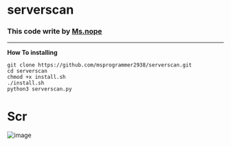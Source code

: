 # serverscan
### This code write by [Ms.nope](https://github.com/msprogrammer2938)
----------------------------
**How To installing**
```
git clone https://github.com/msprogrammer2938/serverscan.git
cd serverscan
chmod +x install.sh
./install.sh
python3 serverscan.py
```
# Scr

![image](https://user-images.githubusercontent.com/78996423/112614692-2af95800-8e3f-11eb-9cf0-a8b2ffa36b32.png)
